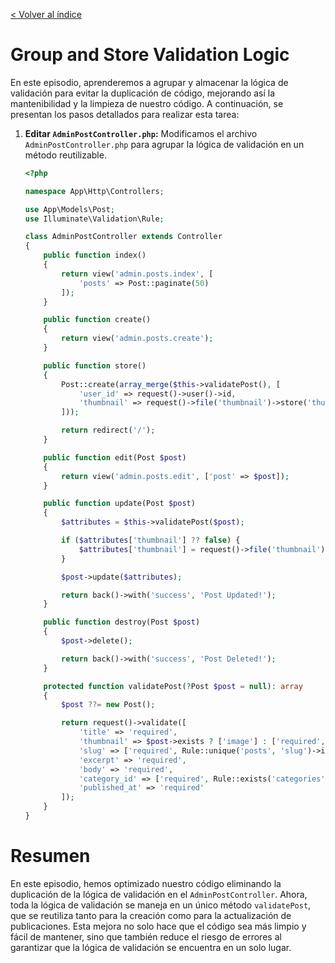 [< Volver al índice](/docs/readme.md)

# Group and Store Validation Logic


En este episodio, aprenderemos a agrupar y almacenar la lógica de validación para evitar la duplicación de código, mejorando así la mantenibilidad y la limpieza de nuestro código. A continuación, se presentan los pasos detallados para realizar esta tarea:

1. **Editar `AdminPostController.php`:**
   Modificamos el archivo `AdminPostController.php` para agrupar la lógica de validación en un método reutilizable.

    ```php
    <?php

    namespace App\Http\Controllers;

    use App\Models\Post;
    use Illuminate\Validation\Rule;

    class AdminPostController extends Controller
    {
        public function index()
        {
            return view('admin.posts.index', [
                'posts' => Post::paginate(50)
            ]);
        }

        public function create()
        {
            return view('admin.posts.create');
        }

        public function store()
        {
            Post::create(array_merge($this->validatePost(), [
                'user_id' => request()->user()->id,
                'thumbnail' => request()->file('thumbnail')->store('thumbnails')
            ]));

            return redirect('/');
        }

        public function edit(Post $post)
        {
            return view('admin.posts.edit', ['post' => $post]);
        }

        public function update(Post $post)
        {
            $attributes = $this->validatePost($post);

            if ($attributes['thumbnail'] ?? false) {
                $attributes['thumbnail'] = request()->file('thumbnail')->store('thumbnails');
            }

            $post->update($attributes);

            return back()->with('success', 'Post Updated!');
        }

        public function destroy(Post $post)
        {
            $post->delete();

            return back()->with('success', 'Post Deleted!');
        }

        protected function validatePost(?Post $post = null): array
        {
            $post ??= new Post();

            return request()->validate([
                'title' => 'required',
                'thumbnail' => $post->exists ? ['image'] : ['required', 'image'],
                'slug' => ['required', Rule::unique('posts', 'slug')->ignore($post)],
                'excerpt' => 'required',
                'body' => 'required',
                'category_id' => ['required', Rule::exists('categories', 'id')],
                'published_at' => 'required'
            ]);
        }
    }
    ```

# Resumen

En este episodio, hemos optimizado nuestro código eliminando la duplicación de la lógica de validación en el `AdminPostController`. Ahora, toda la lógica de validación se maneja en un único método `validatePost`, que se reutiliza tanto para la creación como para la actualización de publicaciones. Esta mejora no solo hace que el código sea más limpio y fácil de mantener, sino que también reduce el riesgo de errores al garantizar que la lógica de validación se encuentra en un solo lugar.